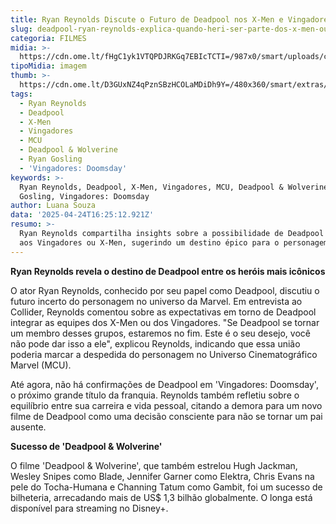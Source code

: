 ```yaml
---
title: Ryan Reynolds Discute o Futuro de Deadpool nos X-Men e Vingadores
slug: deadpool-ryan-reynolds-explica-quando-heri-ser-parte-dos-x-men-ou-vingadores
categoria: FILMES
midia: >-
  https://cdn.ome.lt/fHgC1yk1VTQPDJRKGq7EBIcTCTI=/987x0/smart/uploads/conteudo/fotos/OMELETE_CAPA_-_2025-04-24T125122.009.png
tipoMidia: imagem
thumb: >-
  https://cdn.ome.lt/D3GUxNZ4qPznSBzHCOLaMDiDh9Y=/480x360/smart/extras/conteudos/omelete_THUMB_-_2025-04-24T125109.050.png
tags:
  - Ryan Reynolds
  - Deadpool
  - X-Men
  - Vingadores
  - MCU
  - Deadpool & Wolverine
  - Ryan Gosling
  - 'Vingadores: Doomsday'
keywords: >-
  Ryan Reynolds, Deadpool, X-Men, Vingadores, MCU, Deadpool & Wolverine, Ryan
  Gosling, Vingadores: Doomsday
author: Luana Souza
data: '2025-04-24T16:25:12.921Z'
resumo: >-
  Ryan Reynolds compartilha insights sobre a possibilidade de Deadpool se juntar
  aos Vingadores ou X-Men, sugerindo um destino épico para o personagem.
---
```


**Ryan Reynolds revela o destino de Deadpool entre os heróis mais icônicos**

O ator Ryan Reynolds, conhecido por seu papel como Deadpool, discutiu o futuro incerto do personagem no universo da Marvel. Em entrevista ao Collider, Reynolds comentou sobre as expectativas em torno de Deadpool integrar as equipes dos X-Men ou dos Vingadores. "Se Deadpool se tornar um membro desses grupos, estaremos no fim. Este é o seu desejo, você não pode dar isso a ele", explicou Reynolds, indicando que essa união poderia marcar a despedida do personagem no Universo Cinematográfico Marvel (MCU).

Até agora, não há confirmações de Deadpool em 'Vingadores: Doomsday', o próximo grande título da franquia. Reynolds também refletiu sobre o equilíbrio entre sua carreira e vida pessoal, citando a demora para um novo filme de Deadpool como uma decisão consciente para não se tornar um pai ausente.

**Sucesso de 'Deadpool & Wolverine'**

O filme 'Deadpool & Wolverine', que também estrelou Hugh Jackman, Wesley Snipes como Blade, Jennifer Garner como Elektra, Chris Evans na pele do Tocha-Humana e Channing Tatum como Gambit, foi um sucesso de bilheteria, arrecadando mais de US$ 1,3 bilhão globalmente. O longa está disponível para streaming no Disney+.
